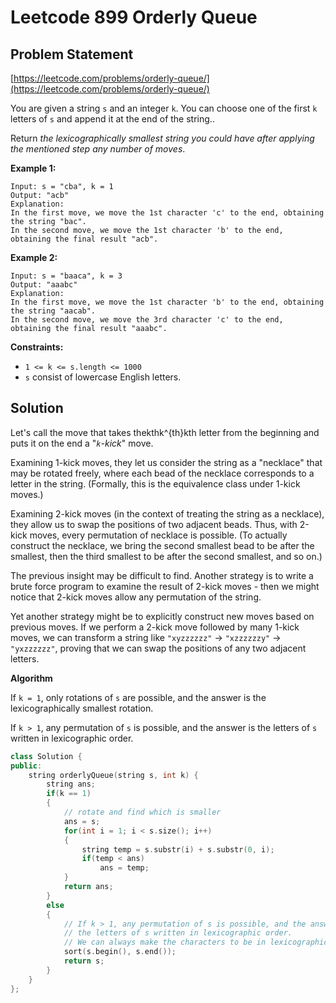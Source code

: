 # Leetcode 899 Orderly Queue

## Problem Statement

[https://leetcode.com/problems/orderly-queue/](https://leetcode.com/problems/orderly-queue/)

You are given a string `s` and an integer `k`. You can choose one of the first `k` letters of `s` and append it at the end of the string..

Return _the lexicographically smallest string you could have after applying the mentioned step any number of moves_.

**Example 1:**

```text
Input: s = "cba", k = 1
Output: "acb"
Explanation: 
In the first move, we move the 1st character 'c' to the end, obtaining the string "bac".
In the second move, we move the 1st character 'b' to the end, obtaining the final result "acb".
```

**Example 2:**

```text
Input: s = "baaca", k = 3
Output: "aaabc"
Explanation: 
In the first move, we move the 1st character 'b' to the end, obtaining the string "aacab".
In the second move, we move the 3rd character 'c' to the end, obtaining the final result "aaabc".
```

**Constraints:**

* `1 <= k <= s.length <= 1000`
* `s` consist of lowercase English letters.

## Solution

Let's call the move that takes thekthk^{th}kth letter from the beginning and puts it on the end a "_`k`-kick_" move.

Examining 1-kick moves, they let us consider the string as a "necklace" that may be rotated freely, where each bead of the necklace corresponds to a letter in the string. \(Formally, this is the equivalence class under 1-kick moves.\)

Examining 2-kick moves \(in the context of treating the string as a necklace\), they allow us to swap the positions of two adjacent beads. Thus, with 2-kick moves, every permutation of necklace is possible. \(To actually construct the necklace, we bring the second smallest bead to be after the smallest, then the third smallest to be after the second smallest, and so on.\)

The previous insight may be difficult to find. Another strategy is to write a brute force program to examine the result of 2-kick moves - then we might notice that 2-kick moves allow any permutation of the string.

Yet another strategy might be to explicitly construct new moves based on previous moves. If we perform a 2-kick move followed by many 1-kick moves, we can transform a string like `"xyzzzzzz"` -&gt; `"xzzzzzzy"` -&gt; `"yxzzzzzz"`, proving that we can swap the positions of any two adjacent letters.

**Algorithm**

If `k = 1`, only rotations of `s` are possible, and the answer is the lexicographically smallest rotation.

If `k > 1`, any permutation of `s` is possible, and the answer is the letters of `s` written in lexicographic order.

```cpp
class Solution {
public:
    string orderlyQueue(string s, int k) {
        string ans;
        if(k == 1)
        {
            // rotate and find which is smaller
            ans = s;
            for(int i = 1; i < s.size(); i++)
            {
                string temp = s.substr(i) + s.substr(0, i);
                if(temp < ans)
                    ans = temp;
            }
            return ans;
        }
        else 
        {
            // If k > 1, any permutation of s is possible, and the answer is 
            // the letters of s written in lexicographic order.
            // We can always make the characters to be in lexicographic order.
            sort(s.begin(), s.end());
            return s;
        }
    }
};
```

